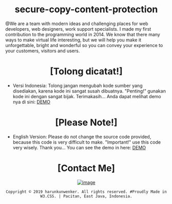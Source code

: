 <div align="center">
  
# secure-copy-content-protection

</div>

@We are a team with modern ideas and challenging places for web developers, web designers, work support specialists. I made my first contribution to the programming world in 2014. We know that there many ways to make virtual life interesting, but we will help you make it unforgettable, bright and wonderful so you can convey your experience to your customers, visitors and users.

<div align="center">
  
# [Tolong dicatat!]

</div>

+ Versi Indonesia: Tolong jangan mengubah kode sumber yang disediakan, karena kode ini sangat susah dibuatnya. "Penting!" gunakan kode ini dengan sangat bijak. Terimakasih...
Anda dapat melihat demo nya di sini: [DEMO](https://rawcdn.githack.com/harunkunwenker/secure-copy-content-protection/public/index.html)

<div align="center">
  
# [Please Note!]

</div>

+ English Version: Please do not change the source code provided, because this code is very difficult to make. "Important!" use this code very wisely. Thank you...
You can see the demo in here: [DEMO](https://rawcdn.githack.com/harunkunwenker/secure-copy-content-protection/public/index.html)

<div align="center">

# [Contact Me]

[![image](https://img.shields.io/badge/WhatsApp-25D366?style=for-the-badge&logo=whatsapp&logoColor=white)](https://wa.me/380944486343)
  
`Copyright © 2019 harunkunwenker. All rights reserved. #Proudly Made in W3.CSS. | Pacitan, East Java, Indonesia.`

</div>
